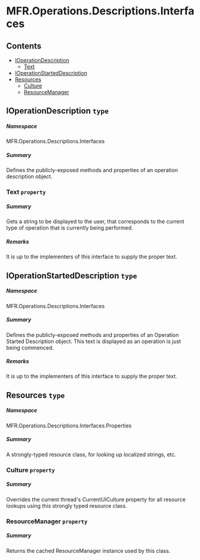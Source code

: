 <a name='assembly'></a>
# MFR.Operations.Descriptions.Interfaces

## Contents

- [IOperationDescription](#T-MFR-Operations-Descriptions-Interfaces-IOperationDescription 'MFR.Operations.Descriptions.Interfaces.IOperationDescription')
  - [Text](#P-MFR-Operations-Descriptions-Interfaces-IOperationDescription-Text 'MFR.Operations.Descriptions.Interfaces.IOperationDescription.Text')
- [IOperationStartedDescription](#T-MFR-Operations-Descriptions-Interfaces-IOperationStartedDescription 'MFR.Operations.Descriptions.Interfaces.IOperationStartedDescription')
- [Resources](#T-MFR-Operations-Descriptions-Interfaces-Properties-Resources 'MFR.Operations.Descriptions.Interfaces.Properties.Resources')
  - [Culture](#P-MFR-Operations-Descriptions-Interfaces-Properties-Resources-Culture 'MFR.Operations.Descriptions.Interfaces.Properties.Resources.Culture')
  - [ResourceManager](#P-MFR-Operations-Descriptions-Interfaces-Properties-Resources-ResourceManager 'MFR.Operations.Descriptions.Interfaces.Properties.Resources.ResourceManager')

<a name='T-MFR-Operations-Descriptions-Interfaces-IOperationDescription'></a>
## IOperationDescription `type`

##### Namespace

MFR.Operations.Descriptions.Interfaces

##### Summary

Defines the publicly-exposed methods and properties of an operation
description object.

<a name='P-MFR-Operations-Descriptions-Interfaces-IOperationDescription-Text'></a>
### Text `property`

##### Summary

Gets a string to be displayed to the user, that corresponds to the
current type of operation that is currently being performed.

##### Remarks

It is up to the implementers of this interface to supply the proper text.

<a name='T-MFR-Operations-Descriptions-Interfaces-IOperationStartedDescription'></a>
## IOperationStartedDescription `type`

##### Namespace

MFR.Operations.Descriptions.Interfaces

##### Summary

Defines the publicly-exposed methods and properties of an Operation
Started Description object. This text is displayed as an operation is
just being commenced.

##### Remarks

It is up to the implementers of this interface to supply the proper text.

<a name='T-MFR-Operations-Descriptions-Interfaces-Properties-Resources'></a>
## Resources `type`

##### Namespace

MFR.Operations.Descriptions.Interfaces.Properties

##### Summary

A strongly-typed resource class, for looking up localized strings, etc.

<a name='P-MFR-Operations-Descriptions-Interfaces-Properties-Resources-Culture'></a>
### Culture `property`

##### Summary

Overrides the current thread's CurrentUICulture property for all
  resource lookups using this strongly typed resource class.

<a name='P-MFR-Operations-Descriptions-Interfaces-Properties-Resources-ResourceManager'></a>
### ResourceManager `property`

##### Summary

Returns the cached ResourceManager instance used by this class.
